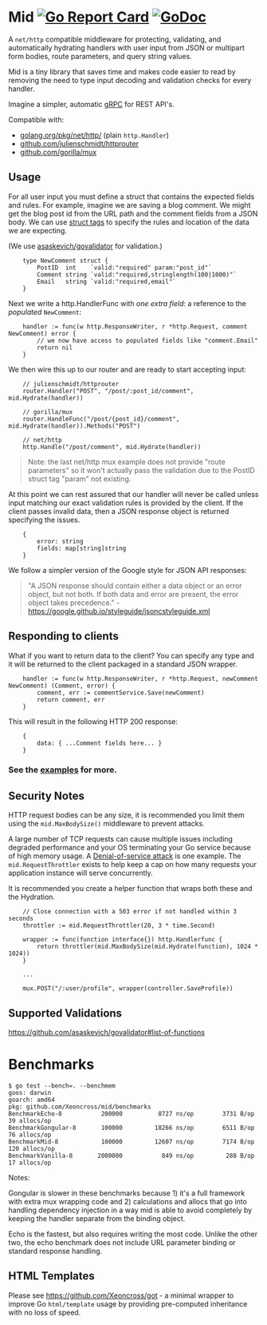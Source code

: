 # Mid [![Go Report Card](https://goreportcard.com/badge/github.com/xeoncross/mid)](https://goreportcard.com/report/github.com/xeoncross/mid) [![GoDoc](https://godoc.org/github.com/xeoncross/mid?status.svg)](https://godoc.org/github.com/xeoncross/mid) 

A `net/http` compatible middleware for protecting, validating, and automatically
hydrating handlers with user input from JSON or multipart form bodies, route
parameters, and query string values.

Mid is a tiny library that saves time and makes code easier to read by removing
the need to type input decoding and validation checks for every handler.

Imagine a simpler, automatic [gRPC](https://grpc.io/) for REST API's.

Compatible with:

- [golang.org/pkg/net/http/](https://golang.org/pkg/net/http/) (plain `http.Handler`)
- [github.com/julienschmidt/httprouter](https://github.com/julienschmidt/httprouter)
- [github.com/gorilla/mux](https://github.com/gorilla/mux)

## Usage

For all user input you must define a struct that contains the expected fields and rules. For example, imagine we are saving a blog comment. We might get the blog post id from the URL path and the comment fields from a JSON body. We can use [struct tags](https://github.com/golang/go/wiki/Well-known-struct-tags) to specify the rules and location of the data we are expecting.

(We use [asaskevich/govalidator](https://github.com/asaskevich/govalidator#validatestruct-2) for validation.)

		type NewComment struct {
			PostID  int    `valid:"required" param:"post_id"`
			Comment string `valid:"required,stringlength(100|1000)"`
			Email   string `valid:"required,email"`
		}

Next we write a http.HandlerFunc with _one extra field_: a reference to the *populated* `NewComment`:

		handler := func(w http.ResponseWriter, r *http.Request, comment NewComment) error {
			// we now have access to populated fields like "comment.Email"
			return nil
		}

We then wire this up to our router and are ready to start accepting input:

		// julienschmidt/httprouter
		router.Handler("POST", "/post/:post_id/comment", mid.Hydrate(handler))

		// gorilla/mux
		router.HandleFunc("/post/{post_id}/comment", mid.Hydrate(handler)).Methods("POST")

		// net/http
		http.Handle("/post/comment", mid.Hydrate(handler))

> Note: the last net/http mux example does not provide "route parameters" so it
> won't actually pass the validation due to the PostID struct tag "param" not existing.

At this point we can rest assured that our handler will never be called unless
input matching our exact validation rules is provided by the client. If the
client passes invalid data, then a JSON response object is returned specifying
the issues.

		{
			error: string
			fields: map[string]string
		}

We follow a simpler version of the Google style for JSON API responses:

> "A JSON response should contain either a data object or an error object,
>  but not both. If both data and error are present, the error object takes
> precedence." - https://google.github.io/styleguide/jsoncstyleguide.xml

## Responding to clients

What if you want to return data to the client? You can specify any type and it
will be returned to the client packaged in a standard JSON wrapper.

		handler := func(w http.ResponseWriter, r *http.Request, newComment NewComment) (Comment, error) {
			comment, err := commentService.Save(newComment)
			return comment, err
		}

This will result in the following HTTP 200 response:

		{
			data: { ...Comment fields here... }
		}

### See the [examples](https://github.com/Xeoncross/mid/tree/master/examples) for more.

## Security Notes

HTTP request bodies can be any size, it is recommended you limit them using the
`mid.MaxBodySize()` middleware to prevent attacks.

A large number of TCP requests can cause multiple issues including degraded
performance and your OS terminating your Go service because of high memory usage.
A [Denial-of-service attack](https://en.wikipedia.org/wiki/Denial-of-service_attack)
is one example. The `mid.RequestThrottler` exists to help keep a cap on how many
requests your application instance will serve concurrently.

It is recommended you create a helper function that wraps both these and the Hydration.

		// Close connection with a 503 error if not handled within 3 seconds
		throttler := mid.RequestThrottler(20, 3 * time.Second)

		wrapper := func(function interface{}) http.Handlerfunc {
			return throttler(mid.MaxBodySize(mid.Hydrate(function), 1024 * 1024))
		}

		...

		mux.POST("/:user/profile", wrapper(controller.SaveProfile))


## Supported Validations

https://github.com/asaskevich/govalidator#list-of-functions


# Benchmarks

```
$ go test --bench=. --benchmem
goos: darwin
goarch: amd64
pkg: github.com/Xeoncross/mid/benchmarks
BenchmarkEcho-8       	  200000	      8727 ns/op	    3731 B/op	      39 allocs/op
BenchmarkGongular-8   	  100000	     18266 ns/op	    6511 B/op	      76 allocs/op
BenchmarkMid-8        	  100000	     12607 ns/op	    7174 B/op	     120 allocs/op
BenchmarkVanilla-8    	 2000000	       849 ns/op	     288 B/op	      17 allocs/op
```

Notes:

Gongular is slower in these benchmarks because 1) it's a full framework with extra mux wrapping code and 2) calculations and allocs that go into handling dependency injection in a way mid is able to avoid completely by keeping the handler separate from the binding object.

Echo is the fastest, but also requires writing the most code. Unlike the other two, the echo benchmark does not include URL parameter binding or standard response handling.


## HTML Templates

Please see https://github.com/Xeoncross/got - a minimal wrapper to improve Go `html/template` usage by providing pre-computed inheritance with no loss of speed.
